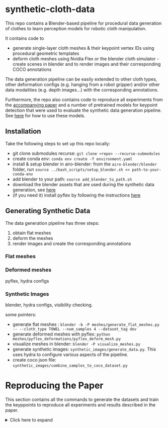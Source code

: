# synthetic-cloth-data

This repo contains a Blender-based pipeline for procedural data generation of clothes  to learn perception models for robotic cloth manipulation.

It contains code to
- generate single-layer cloth meshes & their keypoint vertex IDs using procedural geometric templates
- deform cloth meshes using Nvidia Flex or the blender cloth simulator
-create scenes in blender and to render images and their corresponding COCO annotations

The data generation pipeline can be easily extended to other cloth types, other deformation configs (e.g. hanging from a robot gripper) and/or other data modalities (e.g. depth images...) with the corresponding annotations.

Furthermore, the repo also contains code to reproduce all experiments from the [accompanying paper]() and a number of pretrained models for keypoint detection that were used  to evaluate the synthetic data generation pipeline. See [here]() for how to use these models.


## Installation
Take the following steps to set up this repo locally:

- git clone submodules recurse: `git clone <repo> --recurse-submodules`
- create conda env: `conda env create -f environment.yaml`
- install & setup blender in airo-blender: from the `airo-blender/blender` folder, run `source ../bash_scripts/setup_blender.sh << path-to-your-conda-env`
- add blender to your path: `source add_blender_to_path.sh`
- download the blender assets that are used during the synthetic data generation, see [here](synthetic-cloth-data/synthetic_cloth_data/synthetic_images/assets/readme.md)
- (if you need it) install pyflex by following the instructions [here](pyflex/Readme.md)

## Generating Synthetic Data
The data generation pipeline has three steps:

1. obtain flat meshes
2. deform the meshes
3. render images and create the corresponding annotations

### Flat meshes

### Deformed meshes
pyflex, hydra configs

### Synthetic Images
blender, hydra configs, visibility checking.


some pointers:
- generate flat meshes : `blender -b -P meshes/generate_flat_meshes.py -- --cloth_type TOWEL --num_samples 4 --dataset_tag dev`
- generate deformed meshes with pyflex: `python meshes/pyflex_deformations/pyflex_deform_mesh.py`
- visualize meshes in blender: `blender -P visualize_meshes.py`
- generate synthetic images: `synthetic_images/generate_data.py`. This uses hydra to configure various aspects of the pipeline.
- create coco json file: `synthetic_images/combine_samples_to_coco_dataset.py`


# Reproducing the Paper
This section contains all the commands to generate the datasets and train the keyppoints to reproduce all experiments and results described in the paper.
<details>
   <summary>Click here to expand</summary>

## Data Generation

### flat meshes
single-layer tshirts: `blender -b -P meshes/flat_meshes/generate_flat_meshes.py -- --cloth_type TSHIRT --num_samples 1000 --dataset_tag 00-final`

cloth3d tshirts: We manually cleaned 5 meshes from the [CLoth3D](https://hbertiche.github.io/CLOTH3D/) dataset and triangulated them. We then dropped them on a table to make them flat and resized them to generate additional diversity (see [this script](./synthetic-cloth-data/synthetic_cloth_data/meshes/flat_meshes/generate_scale_randomized_meshes.py)). Download them [TODO]() and unzip to the `data/flat_meshes/TSHIRT` folder.

single-layer Towels: `blender -b -P meshes/flat_meshes/generate_flat_meshes.py -- --cloth_type TOWEL --num_samples 1000 --dataset_tag 00-final`

single-layer Shorts: `blender -b -P meshes/flat_meshes/generate_flat_meshes.py -- --cloth_type SHORTS --num_samples 1000 --dataset_tag 00-final`

### Deformed meshes
single-layer Tshirts: `python `

cloth3d Tshirts:

single-layer Towels:

single-layer Shorts:

### Synthetic Images
All these commands should be run from the `synthetic_cloth_data/synthetic_images` folder.

Tshirts-main: `python generate_data.py --dataset-size 11111 --start_id 0  --hydra_config tshirts --hydra_args +experiment=tshirts-main`

Towels-main: `python generate_data.py --dataset-size 11111 --start_id 0  --hydra_config towels --hydra_args +experiment=towels-main`

Shorts-main: `python generate_data.py --dataset-size 11111 --start_id 0  --hydra_config shorts --hydra_args +experiment=shorts-main`


**Mesh comparisons**

*cloth3d meshes*

generate the deformed meshes:

generate the dataset:

*undeformed meshes*

generate the dataset:


**Material comparisons**

uniform materials:

tailored materials:


## Training the Keypoint Detectors
all code for training the keypoint detectors that are used in the paper is located in the `state-estimation/state_estimation/keypoint_detection` folder. You can find the instructions to reproduce the experiments [here](./state-estimation/Readme.md)


A [Keypoint Detection framework](https://github.com/tlpss/keypoint-detection) is used to train the keypoint detectors.




</details>
